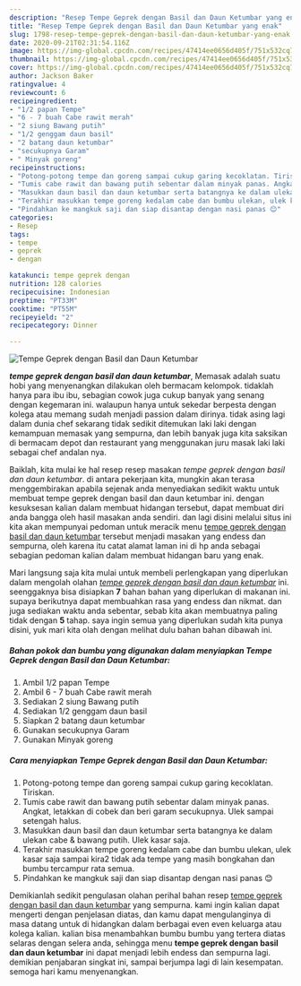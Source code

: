 ```yaml
---
description: "Resep Tempe Geprek dengan Basil dan Daun Ketumbar yang enak"
title: "Resep Tempe Geprek dengan Basil dan Daun Ketumbar yang enak"
slug: 1798-resep-tempe-geprek-dengan-basil-dan-daun-ketumbar-yang-enak
date: 2020-09-21T02:31:54.116Z
image: https://img-global.cpcdn.com/recipes/47414ee0656d405f/751x532cq70/tempe-geprek-dengan-basil-dan-daun-ketumbar-foto-resep-utama.jpg
thumbnail: https://img-global.cpcdn.com/recipes/47414ee0656d405f/751x532cq70/tempe-geprek-dengan-basil-dan-daun-ketumbar-foto-resep-utama.jpg
cover: https://img-global.cpcdn.com/recipes/47414ee0656d405f/751x532cq70/tempe-geprek-dengan-basil-dan-daun-ketumbar-foto-resep-utama.jpg
author: Jackson Baker
ratingvalue: 4
reviewcount: 6
recipeingredient:
- "1/2 papan Tempe"
- "6 - 7 buah Cabe rawit merah"
- "2 siung Bawang putih"
- "1/2 genggam daun basil"
- "2 batang daun ketumbar"
- "secukupnya Garam"
- " Minyak goreng"
recipeinstructions:
- "Potong-potong tempe dan goreng sampai cukup garing kecoklatan. Tiriskan."
- "Tumis cabe rawit dan bawang putih sebentar dalam minyak panas. Angkat, letakkan di cobek dan beri garam secukupnya. Ulek sampai setengah halus."
- "Masukkan daun basil dan daun ketumbar serta batangnya ke dalam ulekan cabe &amp; bawang putih. Ulek kasar saja."
- "Terakhir masukkan tempe goreng kedalam cabe dan bumbu ulekan, ulek kasar saja sampai kira2 tidak ada tempe yang masih bongkahan dan bumbu tercampur rata semua."
- "Pindahkan ke mangkuk saji dan siap disantap dengan nasi panas 😊"
categories:
- Resep
tags:
- tempe
- geprek
- dengan

katakunci: tempe geprek dengan 
nutrition: 128 calories
recipecuisine: Indonesian
preptime: "PT33M"
cooktime: "PT55M"
recipeyield: "2"
recipecategory: Dinner

---
```



![Tempe Geprek dengan Basil dan Daun Ketumbar](https://img-global.cpcdn.com/recipes/47414ee0656d405f/751x532cq70/tempe-geprek-dengan-basil-dan-daun-ketumbar-foto-resep-utama.jpg)

<b><i>tempe geprek dengan basil dan daun ketumbar</i></b>, Memasak adalah suatu hobi yang menyenangkan dilakukan oleh bermacam kelompok. tidaklah hanya para ibu ibu, sebagian cowok juga cukup banyak yang senang dengan kegemaran ini. walaupun hanya untuk sekedar berpesta dengan kolega atau memang sudah menjadi passion dalam dirinya. tidak asing lagi dalam dunia chef sekarang tidak sedikit ditemukan laki laki dengan kemampuan memasak yang sempurna, dan lebih banyak juga kita saksikan di bermacam depot dan restaurant yang menggunakan juru masak laki laki sebagai chef andalan nya.



Baiklah, kita mulai ke hal resep resep masakan <i>tempe geprek dengan basil dan daun ketumbar</i>. di antara pekerjaan kita, mungkin akan terasa menggembirakan apabila sejenak anda menyediakan sedikit waktu untuk membuat tempe geprek dengan basil dan daun ketumbar ini. dengan kesuksesan kalian dalam membuat hidangan tersebut, dapat membuat diri anda bangga oleh hasil masakan anda sendiri. dan lagi disini melalui situs ini kita akan mempunyai pedoman untuk meracik menu <u>tempe geprek dengan basil dan daun ketumbar</u> tersebut menjadi masakan yang endess dan sempurna, oleh karena itu catat alamat laman ini di hp anda sebagai sebagian pedoman kalian dalam membuat hidangan baru yang enak.


Mari langsung saja kita mulai untuk membeli perlengkapan yang diperlukan dalam mengolah olahan <u><i>tempe geprek dengan basil dan daun ketumbar</i></u> ini. seenggaknya bisa disiapkan <b>7</b> bahan bahan yang diperlukan di makanan ini. supaya berikutnya dapat membuahkan rasa yang endess dan nikmat. dan juga sediakan waktu anda sebentar, sebab kita akan membuatnya paling tidak dengan <b>5</b> tahap. saya ingin semua yang diperlukan sudah kita punya disini, yuk mari kita olah dengan melihat dulu bahan bahan dibawah ini.

<!--inarticleads1-->

##### Bahan pokok dan bumbu yang digunakan dalam menyiapkan Tempe Geprek dengan Basil dan Daun Ketumbar:

1. Ambil 1/2 papan Tempe
1. Ambil 6 - 7 buah Cabe rawit merah
1. Sediakan 2 siung Bawang putih
1. Sediakan 1/2 genggam daun basil
1. Siapkan 2 batang daun ketumbar
1. Gunakan secukupnya Garam
1. Gunakan  Minyak goreng




<!--inarticleads2-->

##### Cara menyiapkan Tempe Geprek dengan Basil dan Daun Ketumbar:

1. Potong-potong tempe dan goreng sampai cukup garing kecoklatan. Tiriskan.
1. Tumis cabe rawit dan bawang putih sebentar dalam minyak panas. Angkat, letakkan di cobek dan beri garam secukupnya. Ulek sampai setengah halus.
1. Masukkan daun basil dan daun ketumbar serta batangnya ke dalam ulekan cabe &amp; bawang putih. Ulek kasar saja.
1. Terakhir masukkan tempe goreng kedalam cabe dan bumbu ulekan, ulek kasar saja sampai kira2 tidak ada tempe yang masih bongkahan dan bumbu tercampur rata semua.
1. Pindahkan ke mangkuk saji dan siap disantap dengan nasi panas 😊




Demikianlah sedikit pengulasan olahan perihal bahan resep <u>tempe geprek dengan basil dan daun ketumbar</u> yang sempurna. kami ingin kalian dapat mengerti dengan penjelasan diatas, dan kamu dapat mengulanginya di masa datang untuk di hidangkan dalam berbagai even even keluarga atau kolega kalian. kalian bisa menambahkan bumbu bumbu yang tertera diatas selaras dengan selera anda, sehingga menu <b>tempe geprek dengan basil dan daun ketumbar</b> ini dapat menjadi lebih endess dan sempurna lagi. demikian penjabaran singkat ini, sampai berjumpa lagi di lain kesempatan. semoga hari kamu menyenangkan.
